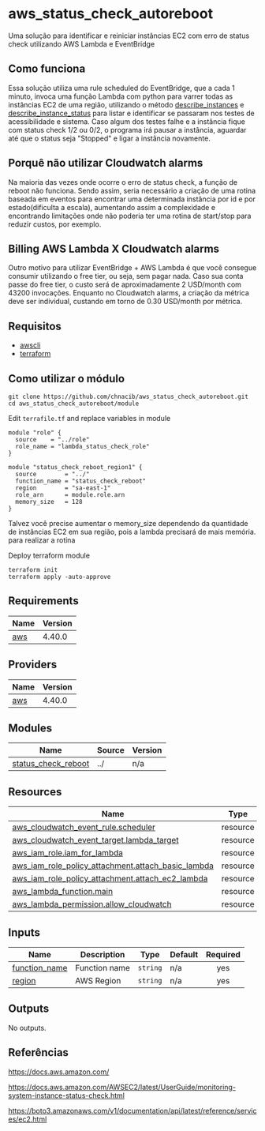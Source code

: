 # aws_status_check_autoreboot
Uma solução para identificar e reiniciar instâncias EC2 com erro de status check utilizando AWS Lambda e EventBridge

## Como funciona

Essa solução utiliza uma rule scheduled do EventBridge, que a cada 1 minuto, invoca uma função Lambda com python para varrer todas as instâncias EC2 de uma região, utilizando o método [describe_instances](https://boto3.amazonaws.com/v1/documentation/api/latest/reference/services/ec2.html#EC2.Client.describe_instances) e [describe_instance_status](https://boto3.amazonaws.com/v1/documentation/api/latest/reference/services/ec2.html#EC2.Client.describe_instance_status) para listar e identificar se passaram nos testes de acessibilidade e sistema. Caso algum dos testes falhe e a instância fique com status check 1/2 ou 0/2, o programa irá pausar a instância, aguardar até que o status seja "Stopped" e ligar a instância novamente. 


## Porquê não utilizar Cloudwatch alarms

Na maioria das vezes onde ocorre o erro de status check, a função de reboot não funciona. Sendo assim, seria necessário a criação de uma rotina baseada em eventos para encontrar uma determinada instância por id e por estado(dificulta a escala), aumentando assim a complexidade e encontrando limitações onde não poderia ter uma rotina de start/stop para reduzir custos, por exemplo.


## Billing AWS Lambda X Cloudwatch alarms

Outro motivo para utilizar EventBridge + AWS Lambda é que você consegue consumir utilizando o free tier, ou seja, sem pagar nada. Caso sua conta passe do free tier, o custo será de aproximadamente 2 USD/month com 43200 invocações. Enquanto no Cloudwatch alarms, a criação da métrica deve ser individual, custando em torno de 0.30 USD/month por métrica.



## Requisitos

* [awscli](https://docs.aws.amazon.com/cli/latest/userguide/getting-started-install.html)
* [terraform](https://learn.hashicorp.com/tutorials/terraform/install-cli)

## Como utilizar o módulo

```
git clone https://github.com/chnacib/aws_status_check_autoreboot.git
cd aws_status_check_autoreboot/module
```

Edit ``terrafile.tf`` and replace variables in module
```
module "role" {
  source    = "../role"
  role_name = "lambda_status_check_role"
}

module "status_check_reboot_region1" {
  source        = "../"
  function_name = "status_check_reboot"
  region        = "sa-east-1"
  role_arn      = module.role.arn
  memory_size   = 128
}
```

Talvez você precise aumentar o memory_size dependendo da quantidade de instâncias EC2 em sua região, pois a lambda precisará de mais memória. para realizar a rotina


Deploy terraform module

```
terraform init
terraform apply -auto-approve
```

## Requirements

| Name | Version |
|------|---------|
| <a name="requirement_aws"></a> [aws](#requirement\_aws) | 4.40.0 |

## Providers

| Name | Version |
|------|---------|
| <a name="provider_aws"></a> [aws](#provider\_aws) | 4.40.0 |

## Modules

| Name | Source | Version |
|------|--------|---------|
| <a name="module_status_check_reboot"></a> [status\_check\_reboot](#module\_status\_check\_reboot) | ../ | n/a |

## Resources

| Name | Type |
|------|------|
| [aws_cloudwatch_event_rule.scheduler](https://registry.terraform.io/providers/hashicorp/aws/4.40.0/docs/resources/cloudwatch_event_rule) | resource |
| [aws_cloudwatch_event_target.lambda_target](https://registry.terraform.io/providers/hashicorp/aws/4.40.0/docs/resources/cloudwatch_event_target) | resource |
| [aws_iam_role.iam_for_lambda](https://registry.terraform.io/providers/hashicorp/aws/4.40.0/docs/resources/iam_role) | resource |
| [aws_iam_role_policy_attachment.attach_basic_lambda](https://registry.terraform.io/providers/hashicorp/aws/4.40.0/docs/resources/iam_role_policy_attachment) | resource |
| [aws_iam_role_policy_attachment.attach_ec2_lambda](https://registry.terraform.io/providers/hashicorp/aws/4.40.0/docs/resources/iam_role_policy_attachment) | resource |
| [aws_lambda_function.main](https://registry.terraform.io/providers/hashicorp/aws/4.40.0/docs/resources/lambda_function) | resource |
| [aws_lambda_permission.allow_cloudwatch](https://registry.terraform.io/providers/hashicorp/aws/4.40.0/docs/resources/lambda_permission) | resource |

## Inputs

| Name | Description | Type | Default | Required |
|------|-------------|------|---------|:--------:|
| <a name="input_function_name"></a> [function\_name](#input\_function\_name) | Function name | `string` | n/a | yes |
| <a name="input_region"></a> [region](#input\_region) | AWS Region | `string` | n/a | yes |

## Outputs

No outputs.

## Referências

https://docs.aws.amazon.com/

https://docs.aws.amazon.com/AWSEC2/latest/UserGuide/monitoring-system-instance-status-check.html

https://boto3.amazonaws.com/v1/documentation/api/latest/reference/services/ec2.html

